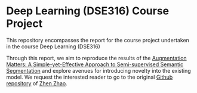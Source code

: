 # Deep Learning (DSE316) Course Project
This repository encompasses the report for the course project undertaken in the course Deep Learning (DSE316)

Through this report, we aim to reproduce the results of the [Augmentation Matters: A Simple-yet-Effective Approach to Semi-supervised Semantic Segmentation](https://openaccess.thecvf.com/content/CVPR2023/html/Zhao_Augmentation_Matters_A_Simple-Yet-Effective_Approach_to_Semi-Supervised_Semantic_Segmentation_CVPR_2023_paper.html)
 and explore avenues for introducing novelty into the existing model. We request the interested reader to go to the original [Github repository](https://github.com/ZhenZHAO/AugSeg.git) of [Zhen Zhao](https://github.com/ZhenZHAO).

